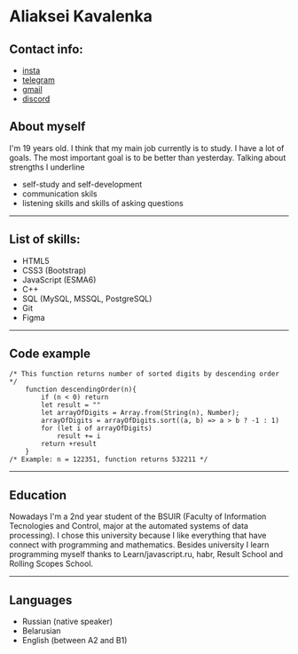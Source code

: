 # Aliaksei Kavalenka
## Contact info:
* [insta](https://www.instagram.com/kovaaalex/)
* [telegram](https://t.me/kovaaalex)    
* [gmail](kovalenko.alex04@gmail.com)    
* [discord](kovaaalex)
## About myself
I'm 19 years old. I think that my main job currently is to study. I have a lot of goals. The most important goal is to be better than yesterday. Talking about strengths I underline
* self-study and self-development
* communication skils
* listening skills and skills of asking questions
___
## List of skills:
- HTML5
- CSS3 (Bootstrap)
- JavaScript (ESMA6)
- C++
- SQL (MySQL, MSSQL, PostgreSQL)
- Git
- Figma
___
## Code example
```
/* This function returns number of sorted digits by descending order */
    function descendingOrder(n){
        if (n < 0) return
        let result = ""
        let arrayOfDigits = Array.from(String(n), Number);
        arrayOfDigits = arrayOfDigits.sort((a, b) => a > b ? -1 : 1)
        for (let i of arrayOfDigits)
            result += i
        return +result
    }
/* Example: n = 122351, function returns 532211 */
```
___
## Education 
Nowadays I'm a 2nd year student of the BSUIR (Faculty of Information Tecnologies and Control, major at the automated systems  of data processing). I chose this university because I like everything that have connect with programming and mathematics. Besides university I learn programming myself thanks to Learn/javascript.ru, habr, Result School and Rolling Scopes School.
___
## Languages
* Russian (native speaker)
* Belarusian
* English (between A2 and B1)